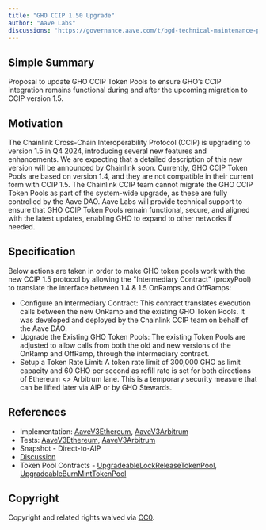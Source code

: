 ```yaml
---
title: "GHO CCIP 1.50 Upgrade"
author: "Aave Labs"
discussions: "https://governance.aave.com/t/bgd-technical-maintenance-proposals/15274/51"
---
```


## Simple Summary

Proposal to update GHO CCIP Token Pools to ensure GHO’s CCIP integration remains functional during and after the upcoming migration to CCIP version 1.5.

## Motivation

The Chainlink Cross-Chain Interoperability Protocol (CCIP) is upgrading to version 1.5 in Q4 2024, introducing several new features and enhancements. We are expecting that a detailed description of this new version will be announced by Chainlink soon.
Currently, GHO CCIP Token Pools are based on version 1.4, and they are not compatible in their current form with CCIP 1.5. The Chainlink CCIP team cannot migrate the GHO CCIP Token Pools as part of the system-wide upgrade, as these are fully controlled by the Aave DAO.
Aave Labs will provide technical support to ensure that GHO CCIP Token Pools remain functional, secure, and aligned with the latest updates, enabling GHO to expand to other networks if needed.

## Specification

Below actions are taken in order to make GHO token pools work with the new CCIP 1.5 protocol by allowing the "Intermediary Contract" (proxyPool) to translate the interface between 1.4 & 1.5 OnRamps and OffRamps:

- Configure an Intermediary Contract: This contract translates execution calls between the new OnRamp and the existing GHO Token Pools. It was developed and deployed by the Chainlink CCIP team on behalf of the Aave DAO.
- Upgrade the Existing GHO Token Pools: The existing Token Pools are adjusted to allow calls from both the old and new versions of the OnRamp and OffRamp, through the intermediary contract.
- Setup a Token Rate Limit: A token rate limit of 300,000 GHO as limit capacity and 60 GHO per second as refill rate is set for both directions of Ethereum <> Arbitrum lane. This is a temporary security measure that can be lifted later via AIP or by GHO Stewards.

## References

- Implementation: [AaveV3Ethereum](https://github.com/bgd-labs/aave-proposals-v3/blob/main/src/20241021_Multi_GHOCCIP150Upgrade/AaveV3Ethereum_GHOCCIP150Upgrade_20241021.sol), [AaveV3Arbitrum](https://github.com/bgd-labs/aave-proposals-v3/blob/main/src/20241021_Multi_GHOCCIP150Upgrade/AaveV3Arbitrum_GHOCCIP150Upgrade_20241021.sol)
- Tests: [AaveV3Ethereum](https://github.com/bgd-labs/aave-proposals-v3/blob/main/src/20241021_Multi_GHOCCIP150Upgrade/AaveV3Ethereum_GHOCCIP150Upgrade_20241021.t.sol), [AaveV3Arbitrum](https://github.com/bgd-labs/aave-proposals-v3/blob/main/src/20241021_Multi_GHOCCIP150Upgrade/AaveV3Arbitrum_GHOCCIP150Upgrade_20241021.t.sol)
- Snapshot - Direct-to-AIP
- [Discussion](https://governance.aave.com/t/bgd-technical-maintenance-proposals/15274/51)
- Token Pool Contracts - [UpgradeableLockReleaseTokenPool](https://github.com/aave/ccip/blob/bc0561e6a9615f410086d4766839eaf3ca9b9f49/contracts/src/v0.8/ccip/pools/GHO/UpgradeableLockReleaseTokenPool.sol), [UpgradeableBurnMintTokenPool](https://github.com/aave/ccip/blob/bc0561e6a9615f410086d4766839eaf3ca9b9f49/contracts/src/v0.8/ccip/pools/GHO/UpgradeableBurnMintTokenPool.sol)

## Copyright

Copyright and related rights waived via [CC0](https://creativecommons.org/publicdomain/zero/1.0/).
